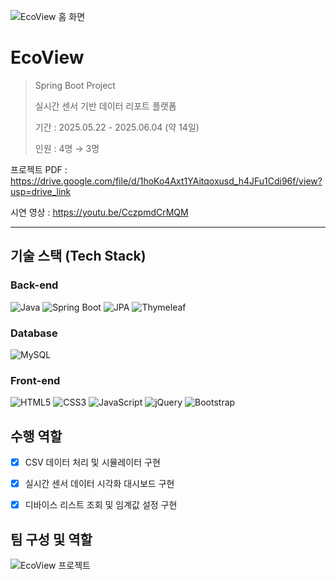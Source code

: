 ![EcoView 홈 화면](https://github.com/user-attachments/assets/61c22331-ea11-444b-a105-17cb6dfeeec4)

# EcoView
> Spring Boot Project
>
> 실시간 센서 기반 데이터 리포트 플랫폼
> 
> 기간 : 2025.05.22 - 2025.06.04 (약 14일)
>
> 인원 : 4명 → 3명

프로젝트 PDF : https://drive.google.com/file/d/1hoKo4Axt1YAitqoxusd_h4JFu1Cdi96f/view?usp=drive_link

시연 영상 : https://youtu.be/CczpmdCrMQM

---

## 기술 스택 (Tech Stack)

### Back-end  
![Java](https://img.shields.io/badge/Java-007396?style=for-the-badge&logo=openjdk&logoColor=white)
![Spring Boot](https://img.shields.io/badge/Spring%20Boot-6DB33F?style=for-the-badge&logo=springboot&logoColor=white)
![JPA](https://img.shields.io/badge/JPA-59666C?style=for-the-badge&logo=hibernate&logoColor=white)
![Thymeleaf](https://img.shields.io/badge/Thymeleaf-005F0F?style=for-the-badge&logo=thymeleaf&logoColor=white)

### Database  
![MySQL](https://img.shields.io/badge/MySQL-4479A1?style=for-the-badge&logo=mysql&logoColor=white)

### Front-end  
![HTML5](https://img.shields.io/badge/HTML5-E34F26?style=for-the-badge&logo=html5&logoColor=white)
![CSS3](https://img.shields.io/badge/CSS3-1572B6?style=for-the-badge&logo=css3&logoColor=white)
![JavaScript](https://img.shields.io/badge/JavaScript-F7DF1E?style=for-the-badge&logo=javascript&logoColor=black)
![jQuery](https://img.shields.io/badge/jQuery-0769AD?style=for-the-badge&logo=jquery&logoColor=white)
![Bootstrap](https://img.shields.io/badge/Bootstrap-7952B3?style=for-the-badge&logo=bootstrap&logoColor=white)


## 수행 역할
- [x] CSV 데이터 처리 및 시뮬레이터 구현
- [x] 실시간 센서 데이터 시각화 대시보드 구현
- [x] 디바이스 리스트 조회 및 임계값 설정 구현



## 팀 구성 및 역할
![EcoView 프로젝트](https://github.com/user-attachments/assets/debc044d-0d42-4abe-8642-5282d8e3db85)








